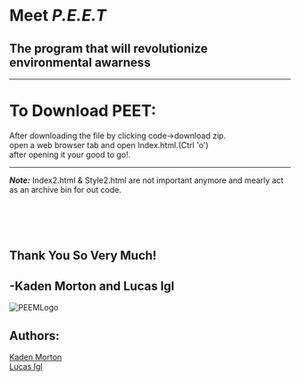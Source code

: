 # **Meet** ***P.E.E.T***
## The program that will revolutionize environmental awarness
*******************************************************

# **To Download PEET:**
After downloading the file by clicking code->download zip.<br>
open a web browser tab and open Index.html.(Ctrl 'o')<br>
after opening it your good to go!.<br>
********************************************************

***Note:***
Index2.html & Style2.html are not important anymore and mearly act as an archive bin for out code.<br>
<br>
<br>
<br>
<br>
## Thank You So Very Much!<br>
## -Kaden Morton and Lucas Igl
![PEEMLogo](https://user-images.githubusercontent.com/97995798/201537607-3a3d9e61-e9e5-4ca3-bd6f-554971503637.png)


## Authors:
[Kaden Morton](https://github.com/Sh0rtMort)<br>
[Lucas Igl](https://github.com/Kingboo20)
